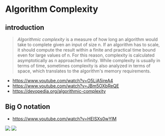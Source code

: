 # Algorithm Complexity

## introduction

> *Algorithmic complexity* is a measure of how long an algorithm would take to complete given an input of size n. If an algorithm has to scale, it should compute the result within a finite and practical time bound even for large values of n. For this reason, complexity is calculated asymptotically as n approaches infinity. While complexity is usually in terms of time, sometimes complexity is also analyzed in terms of space, which translates to the algorithm's memory requirements.


- https://www.youtube.com/watch?v=O5LiA5ireA4
- https://www.youtube.com/watch?v=JBm5OXbReQE
- https://devopedia.org/algorithmic-complexity


## Big O notation

- https://www.youtube.com/watch?v=HEISXs0wYlM

![](https://devopedia.org/images/article/17/4996.1513922020.jpg)
![](https://i.ytimg.com/vi/47GRtdHOKMg/maxresdefault.jpg)

